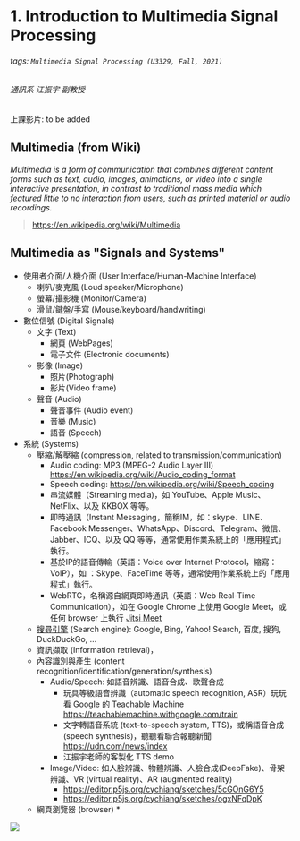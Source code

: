 # 1. Introduction to Multimedia Signal Processing

###### tags: `Multimedia Signal Processing (U3329, Fall, 2021)`
###### 通訊系 江振宇 副教授


上課影片: to be added

## Multimedia (from Wiki)
*Multimedia is a form of communication that combines different content forms such as text, audio, images, animations, or video into a single interactive presentation, in contrast to traditional mass media which featured little to no interaction from users, such as printed material or audio recordings.*
> https://en.wikipedia.org/wiki/Multimedia

## Multimedia as "Signals and Systems"
* 使用者介面/人機介面 (User Interface/Human-Machine Interface)
    * 喇叭/麥克風 (Loud speaker/Microphone)
    * 螢幕/攝影機 (Monitor/Camera)
    * 滑鼠/鍵盤/手寫 (Mouse/keyboard/handwriting)
* 數位信號 (Digital Signals)
    * 文字 (Text)
        * 網頁 (WebPages)
        * 電子文件 (Electronic documents)
    * 影像 (Image)
        * 照片(Photograph)
        * 影片(Video frame)
    * 聲音 (Audio)
        * 聲音事件 (Audio event)
        * 音樂 (Music)
        * 語音 (Speech)
* 系統 (Systems)
    * 壓縮/解壓縮 (compression, related to transmission/communication)
      * Audio coding: MP3 (MPEG-2 Audio Layer III) https://en.wikipedia.org/wiki/Audio_coding_format
      * Speech coding: https://en.wikipedia.org/wiki/Speech_coding
      * 串流媒體（Streaming media)，如 YouTube、Apple Music、NetFlix、以及 KKBOX 等等。
      * 即時通訊（Instant Messaging，簡稱IM，如：skype、LINE、Facebook Messenger、WhatsApp、Discord、Telegram、微信、Jabber、ICQ、以及 QQ 等等，通常使用作業系統上的「應用程式」執行。
      * 基於IP的語音傳輸（英語：Voice over Internet Protocol，縮寫：VoIP），如 ：Skype、FaceTime 等等，通常使用作業系統上的「應用程式」執行。
      * WebRTC，名稱源自網頁即時通訊（英語：Web Real-Time Communication），如在 Google Chrome 上使用 Google Meet，或任何 browser 上執行 [Jitsi Meet](https://jitsi.org/)
    * [搜尋引擎](https://zh.wikipedia.org/wiki/%E6%90%9C%E7%B4%A2%E5%BC%95%E6%93%8E) (Search engine): Google, Bing, Yahoo! Search, 百度, 搜狗, DuckDuckGo, ...
    * 資訊擷取 (Information retrieval)，
    * 內容識別與產生 (content recognition/identification/generation/synthesis)
      * Audio/Speech: 如語音辨識、語音合成、歌聲合成
         * 玩具等級語音辨識（automatic speech recognition, ASR）玩玩看 Google 的 Teachable Machine https://teachablemachine.withgoogle.com/train
         * 文字轉語音系統 (text-to-speech system, TTS)，或稱語音合成 (speech synthesis)，聽聽看聯合報聽新聞 https://udn.com/news/index
         * 江振宇老師的客製化 TTS demo
      * Image/Video: 如人臉辨識、物體辨識、人臉合成(DeepFake)、骨架辨識、VR (virtual reality)、AR (augmented reality)
         * https://editor.p5js.org/cychiang/sketches/5cGOnG6Y5 
         * https://editor.p5js.org/cychiang/sketches/ogxNFqDpK
    * 網頁瀏覽器 (browser)
      * 


![](https://i.imgur.com/HoaWsh7.png)












